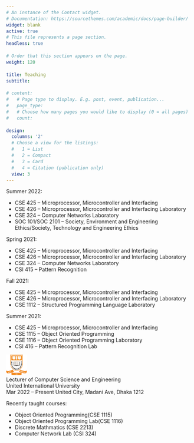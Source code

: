 ```yaml
---
# An instance of the Contact widget.
# Documentation: https://sourcethemes.com/academic/docs/page-builder/
widget: blank
active: true
# This file represents a page section.
headless: true

# Order that this section appears on the page.
weight: 120

title: Teaching
subtitle:

# content:
#   # Page type to display. E.g. post, event, publication...
#   page_type: 
#   # Choose how many pages you would like to display (0 = all pages)
#   count: 

design:
  columns: '2'
  # Choose a view for the listings:
  #   1 = List
  #   2 = Compact
  #   3 = Card
  #   4 = Citation (publication only)
  view: 3
---
```


Summer 2022:

- CSE 425 – Microprocessor, Microcontroller and Interfacing
- CSE 426 – Microprocessor, Microcontroller and Interfacing Laboratory
- CSE 324 – Computer Networks Laboratory
- SOC 101/SOC 2101 – Society, Environment and Engineering Ethics/Society, Technology and Engineering Ethics

 Spring 2021:

- CSE 425 – Microprocessor, Microcontroller and Interfacing
- CSE 426 – Microprocessor, Microcontroller and Interfacing Laboratory
- CSE 324 – Computer Networks Laboratory
- CSI 415 – Pattern Recognition

Fall 2021:

- CSE 425 – Microprocessor, Microcontroller and Interfacing
- CSE 426 – Microprocessor, Microcontroller and Interfacing Laboratory
- CSE 1112 –  Structured Programming Language Laboratory

Summer 2021:

- CSE 425 – Microprocessor, Microcontroller and Interfacing
- CSE 1115 – Object Oriented Programming
- CSE 1116 – Object Oriented Programming Laboratory
- CSI 416 – Pattern Recognition Lab

<div class="col py-2"><div class="card"><div class="card-body"><div class="d-flex align-content-start"><div class="mr-2 mb-2"><img src="/media/icons/brands/org-uiu.svg" width="56px" height="56px" alt="United International University"></div><div><div class="section-subheading card-title exp-title text-muted my-0">Lecturer of Computer Science and Engineering</div><div class="section-subheading card-title exp-company text-muted my-0">United International University</div><div class="text-muted exp-meta">Mar 2022 –
Present
<span class="middot-divider"></span><span>United City, Madani Ave, Dhaka 1212</span></div></div></div><div class="card-text"><p>Recently taught courses:</p><ul><li>Object Oriented Programming(CSE 1115)</li><li>Object Oriented Programming Lab(CSE 1116)</li><li>Discrete Mathmatics (CSE 2213)</li><li>Computer Network Lab (CSI 324)</li></ul></div></div></div></div>